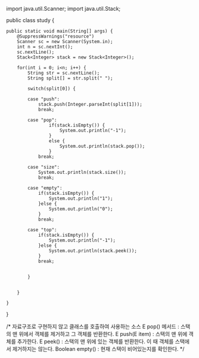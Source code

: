 ﻿import java.util.Scanner;
import java.util.Stack;

public class study {

	public static void main(String[] args) {
		@SuppressWarnings("resource")
		Scanner sc = new Scanner(System.in);
		int n = sc.nextInt();
		sc.nextLine();
		Stack<Integer> stack = new Stack<Integer>();

		for(int i = 0; i<n; i++) {
			String str = sc.nextLine();
			String split[] = str.split(" ");
			
			switch(split[0]) {
			
			case "push":
				stack.push(Integer.parseInt(split[1]));
				break;
			
			case "pop":
					if(stack.isEmpty()) {
						System.out.println("-1");
					}
					else {
						System.out.println(stack.pop());
					}
				break;
			
			case "size":
				System.out.println(stack.size());
				break;
			
			case "empty":
				if(stack.isEmpty()) {
					System.out.println("1");
				}else {
					System.out.println("0");
				}
				break;
			
			case "top":
				if(stack.isEmpty()) {
					System.out.println("-1");
				}else {
					System.out.println(stack.peek());
				}
				break;
			
			
			}
			
			
		}
		
	}

}

/*
자료구조로 구현하지 않고 클래스를 호출하여 사용하는 소스
E pop() 메서드 : 스택의 맨 위에서 객체를 제거하고 그 객체를 반환한다.
E push(E item) : 스택의 맨 위에 객체를 추가한다.
E peek() : 스택의 맨 위에 있는 객체를 반환한다. 이 때 객체를 스택에서 제거하지는 않는다.
Boolean empty() : 현재 스택이 비어있는지를 확인한다.
*/





